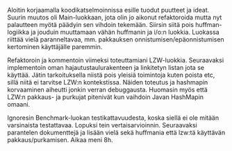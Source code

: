 Aloitin korjaamalla koodikatselmoinnissa esille tuodut puutteet ja ideat. Suurin muutos oli Main-luokkaan,
jota olin jo aikonut refaktoroida mutta nyt palautteen myötä päädyin sen vihdoin tekemään.
Siirsin siitä pois huffman-logiikka ja jouduin muuttamaan vähän huffmanin ja i/o:n luokkia.
Luokassa riittää vielä paranneltavaa, mm. pakkauksen onnistumisen/epäonnistumisen kertominen käyttäjälle paremmin.

Refaktoroin ja kommentoin viimeksi toteuttamiani LZW-luokkia. Seuraavaksi implementoin oman hajautustaulurakenteen ja
linkitetyn listan jota se käyttää. Jätin tarkoituksella niistä pois yleisiä toimintoja kuten poista etc, sillä
niitä ei tarvitse LZW:n kontekstissa. Näiden toteutus ja hashmapin korvaaminen aiheutti jonkin verran debuggausta.
Huomasin myös että LZW:n pakkaus- ja purkujat pitenivät kun vaihdoin Javan HashMapin omaani.

Ignoresin Benchmark-luokan testikattavuudesta, koska siellä ei ole mitään varsinaista testattavaa.
Lopuksi tein vertaisarvioinnin. Seuraavaksi parantelen dokumenttejä ja lisään vielä sekä huffmania että lzw:tä
käyttävän pakkaus/purkamisen. Aikaa meni 8h.
